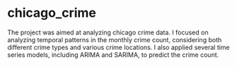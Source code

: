 # chicago_crime
The project was aimed at analyzing chicago crime data. I focused on analyzing temporal patterns in the monthly crime count, considering both different crime types and various crime locations. I also applied several time series models, including ARIMA and SARIMA, to predict the crime count.
